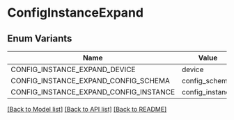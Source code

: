 # ConfigInstanceExpand

## Enum Variants

| Name | Value |
|---- | -----|
| CONFIG_INSTANCE_EXPAND_DEVICE | device |
| CONFIG_INSTANCE_EXPAND_CONFIG_SCHEMA | config_schema |
| CONFIG_INSTANCE_EXPAND_CONFIG_INSTANCE | config_instance |


[[Back to Model list]](../README.md#documentation-for-models) [[Back to API list]](../README.md#documentation-for-api-endpoints) [[Back to README]](../README.md)


